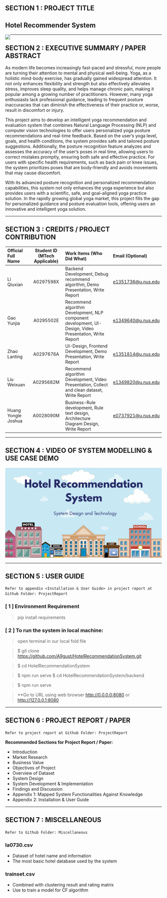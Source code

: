 

## SECTION 1 : PROJECT TITLE
## Hotel Recommender System

<img src="SystemCode/Static/page.png"
     style="float: left; margin-right: 0px;" />

---

## SECTION 2 : EXECUTIVE SUMMARY / PAPER ABSTRACT
As modern life becomes increasingly fast-paced and stressful, more people are turning their attention to mental and physical well-being. Yoga, as a holistic mind-body exercise, has gradually gained widespread attention. It not only enhances flexibility and strength but also effectively alleviates stress, improves sleep quality, and helps manage chronic pain, making it popular among a growing number of practitioners. However, many yoga enthusiasts lack professional guidance, leading to frequent posture inaccuracies that can diminish the effectiveness of their practice or, worse, result in discomfort or injury.

This project aims to develop an intelligent yoga recommendation and evaluation system that combines Natural Language Processing (NLP) and computer vision technologies to offer users personalized yoga posture recommendations and real-time feedback. Based on the user’s yoga level, goals, and health conditions, the system provides safe and tailored posture suggestions. Additionally, the posture recognition feature analyzes and assesses the accuracy of the user’s poses in real time, allowing users to correct mistakes promptly, ensuring both safe and effective practice. For users with specific health requirements, such as back pain or knee issues, the system prioritizes poses that are body-friendly and avoids movements that may cause discomfort.

With its advanced posture recognition and personalized recommendation capabilities, this system not only enhances the yoga experience but also provides users with a scientific, safe, and goal-aligned yoga practice solution. In the rapidly growing global yoga market, this project fills the gap for personalized guidance and posture evaluation tools, offering users an innovative and intelligent yoga solution.


---

## SECTION 3 : CREDITS / PROJECT CONTRIBUTION

| Official Full Name  | Student ID (MTech Applicable)  | Work Items (Who Did What) | Email (Optional) |
| :------------ |:---------------:| :-----| :-----|
| Li Qiuxian | A0297598X | Backend Development, Debug recommend algorithm, Demo Presentation, Write Report| e1351736@u.nus.edu |
| Gao Yunjia | A0295502E | Recommend algorithm Development, NLP component development, UI-Design, Video Presentation, Write Report| e1349640@u.nus.edu  |
| Zhao Lanting | A0297676A | UI-Design, Frontend Development, Demo Presentation, Write Report| e1351814@u.nus.edu |
| Liu Weixuan | A0295682M | Recommend algorithm Development, Video Presentation, Collect and clean dataset, Write Report| e1349820@u.nus.edu |
| Huang Yongle Joshua | A0028090M | Business-Rule development, Rule text design, Architecture Diagram Design, Write Report| e0737921@u.nus.edu |

---

## SECTION 4 : VIDEO OF SYSTEM MODELLING & USE CASE DEMO

[![Hotel Recommender System](https://raw.githubusercontent.com/A9gust/HotelRecommendationSystem/refs/heads/main/SystemCode/Static/v_page.png)](https://youtu.be/F4kCaQEHqL8 "Hotel Recommender System")

---

## SECTION 5 : USER GUIDE

`Refer to appendix <Installation & User Guide> in project report at Github Folder: ProjectReport`

### [ 1 ] Environment Requirement

> pip install requirements


### [ 2 ] To run the system in local machine:

> open terminal in our local fold file

> $ git clone https://github.com/A9gust/HotelRecommendationSystem.git

> $ cd HotelRecommendationSystem

> $ npm run serve
> $ cd HotelRecommendationSystem/backend

> $ npm run serve

> **Go to URL using web browser http://0.0.0.0:8080 or http://127.0.0.1:8080

---
## SECTION 6 : PROJECT REPORT / PAPER

`Refer to project report at Github Folder: ProjectReport`

**Recommended Sections for Project Report / Paper:**
- Introduction
- Market Research
- Business Value
- Objectives of Project
- Overview of Dataset
- System Design
- System Development & Implementation
- Findings and Discussion
- Appendix 1: Mapped System Functionalities Against Knowledge
- Appendix 2: Installation & User Guide

---
## SECTION 7 : MISCELLANEOUS

`Refer to Github Folder: Miscellaneous`

### la0730.csv
* Dataset of hotel name and information
* The most basic hotel database used by the system
### trainset.csv
* Combined with clustering result and rating matrix
* Use to train a model for CF algorithm


